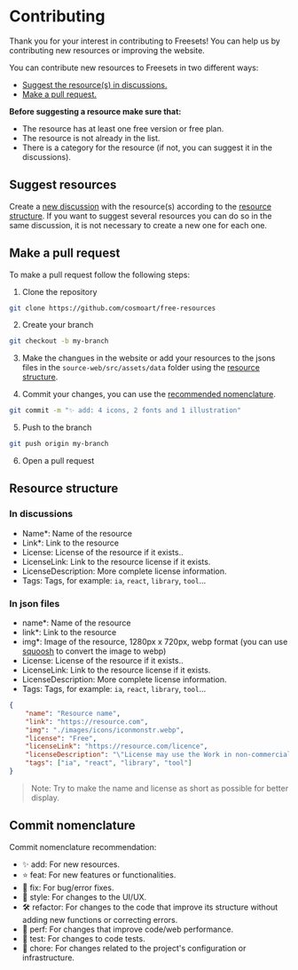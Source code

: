 # Contributing

Thank you for your interest in contributing to Freesets! You can help us by contributing new resources or improving the website.

You can contribute new resources to Freesets in two different ways:
- [Suggest the resource(s) in discussions.](#suggest-resources)
- [Make a pull request.](#make-a-pull-request)

**Before suggesting a resource make sure that:**
- The resource has at least one free version or free plan.
- The resource is not already in the list.
- There is a category for the resource (if not, you can suggest it in the discussions).

## Suggest resources

Create a [new discussion](https://github.com/cosmoart/free-resources/discussions/new/choose) with the resource(s) according to the [resource structure](#resource-structure). If you want to suggest several resources you can do so in the same discussion, it is not necessary to create a new one for each one.


## Make a pull request

To make a pull request follow the following steps:

1. Clone the repository

```bash
git clone https://github.com/cosmoart/free-resources
```

2. Create your branch

```bash
git checkout -b my-branch
```

3. Make the changues in the website or add your resources to the jsons files in the `source-web/src/assets/data` folder using the [resource structure](#resource-structure).

4. Commit your changes, you can use the [recommended nomenclature](#commit-nomenclature).

```bash
git commit -m "✨ add: 4 icons, 2 fonts and 1 illustration"
```

5. Push to the branch

```bash
git push origin my-branch
```

6. Open a pull request

## Resource structure

### In discussions
- Name*: Name of the resource
- Link*: Link to the resource
- License: License of the resource if it exists..
- LicenseLink: Link to the resource license if it exists.
- LicenseDescription: More complete license information.
- Tags: Tags, for example: `ia`, `react`, `library`, `tool`...

### In json files

- name*: Name of the resource
- link*: Link to the resource
- img*: Image of the resource, 1280px x 720px, webp format (you can use [squoosh](https://squoosh.app/) to convert the image to webp)
- License: License of the resource if it exists..
- LicenseLink: Link to the resource license if it exists.
- LicenseDescription: More complete license information.
- Tags: Tags, for example: `ia`, `react`, `library`, `tool`...

```json
{
	"name": "Resource name",
	"link": "https://resource.com",
	"img": "./images/icons/iconmonstr.webp",
	"license": "Free",
	"licenseLink": "https://resource.com/licence",
	"licenseDescription": "\"License may use the Work in non-commercial and commercial projects, services or products without attribution.\"",
	"tags": ["ia", "react", "library", "tool"]
}
```

> Note: Try to make the name and license as short as possible for better display.

## Commit nomenclature

Commit nomenclature recommendation:

* ✨ add: For new resources.
* ⭐ feat: For new features or functionalities.
* 🐞 fix: For bug/error fixes.
* 🎨 style: For changes to the UI/UX.
* 🛠️ refactor: For changes to the code that improve its structure without adding new functions or correcting errors.
* 🚀 perf: For changes that improve code/web performance.
* 🧪 test: For changes to code tests.
* 🔧 chore: For changes related to the project's configuration or infrastructure.